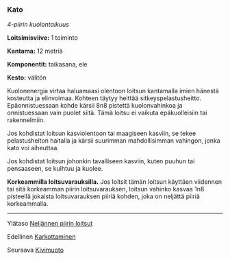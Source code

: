 ### Kato

*4-piirin kuolontaikuus*

**Loitsimisviive:** 1 toiminto

**Kantama:** 12 metriä

**Komponentit:** taikasana, ele

**Kesto:** välitön

Kuolonenergia virtaa haluamaasi olentoon loitsun kantamalla imien hänestä kosteutta ja elinvoimaa. Kohteen täytyy heittää sitkeyspelastusheitto. Epäonnistuessaan kohde kärsii 8n8 pistettä kuolonvahinkoa ja onnistuessaan vain puolet siitä. Tämä loitsu ei vaikuta epäkuolleisiin tai rakennelmiin.

Jos kohdistat loitsun kasviolentoon tai maagiseen kasviin, se tekee pelastusheiton haitalla ja kärsii suurimman mahdollisimman vahingon, jonka kato voi aiheuttaa.

Jos kohdistat loitsun johonkin tavalliseen kasviin, kuten puuhun tai pensaaseen, se kuihtuu ja kuolee.

**Korkeammilla loitsuvarauksilla.** Jos loitsit tämän loitsun käyttäen viidennen tai sitä korkeamman piirin loitsuvarauksen, loitsun vahinko kasvaa 1n8 pisteellä jokaista loitsuvarauksen piiriä kohden, joka on neljättä piiriä korkeammalla.

----

Ylätaso [Neljännen piirin loitsut](4_piirin_loitsut)

Edellinen [Karkottaminen](Karkottaminen)

Seuraava [Kivimuoto](Kivimuoto)
